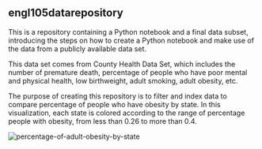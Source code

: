 ## engl105datarepository

This is a repository containing a Python notebook and a final data subset, introducing the steps on how to create a Python notebook and make use of the data from a publicly available data set.

This data set comes from County Health Data Set, which includes the number of premature death, percentage of people who have poor mental and physical health, low birthweight, adult smoking, adult obesity, etc.

The purpose of creating this repository is to filter and index data to compare percentage of people who have obesity by state. In this visualization, each state is colored according to the range of percentage people with obesity, from less than 0.26 to more than 0.4.

![percentage-of-adult-obesity-by-state](https://user-images.githubusercontent.com/118301706/202997593-91a82f68-cd3e-410e-8b21-d6e4a71ec9d4.png)
